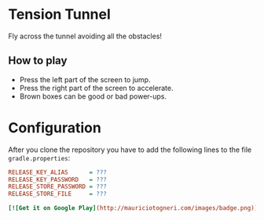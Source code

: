 Tension Tunnel
==============

Fly across the tunnel avoiding all the obstacles!

How to play
-----------

* Press the left part of the screen to jump.
* Press the right part of the screen to accelerate.
* Brown boxes can be good or bad power-ups.

# Configuration

After you clone the repository you have to add the following lines to the file `gradle.properties`:

```ini
RELEASE_KEY_ALIAS      = ???
RELEASE_KEY_PASSWORD   = ???
RELEASE_STORE_PASSWORD = ???
RELEASE_STORE_FILE     = ???

[![Get it on Google Play](http://mauriciotogneri.com/images/badge.png)](https://play.google.com/store/apps/details?id=com.mauriciotogneri.tensiontunnel)